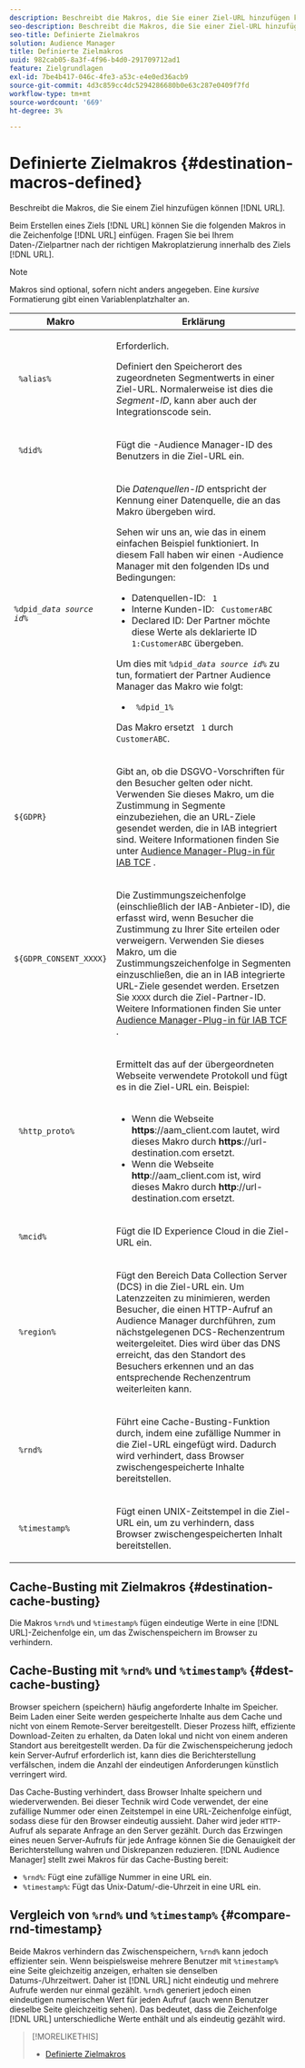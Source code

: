 ```yaml
---
description: Beschreibt die Makros, die Sie einer Ziel-URL hinzufügen können.
seo-description: Beschreibt die Makros, die Sie einer Ziel-URL hinzufügen können.
seo-title: Definierte Zielmakros
solution: Audience Manager
title: Definierte Zielmakros
uuid: 982cab05-8a3f-4f96-b4d0-291709712ad1
feature: Zielgrundlagen
exl-id: 7be4b417-046c-4fe3-a53c-e4e0ed36acb9
source-git-commit: 4d3c859cc4dc5294286680b0e63c287e0409f7fd
workflow-type: tm+mt
source-wordcount: '669'
ht-degree: 3%

---
```


# Definierte Zielmakros {#destination-macros-defined}

Beschreibt die Makros, die Sie einem Ziel hinzufügen können [!DNL URL].

<!-- destination-macros.xml -->

Beim Erstellen eines Ziels [!DNL URL] können Sie die folgenden Makros in die Zeichenfolge [!DNL URL] einfügen. Fragen Sie bei Ihrem Daten-/Zielpartner nach der richtigen Makroplatzierung innerhalb des Ziels [!DNL URL].

>[!NOTE]
>
>Makros sind optional, sofern nicht anders angegeben. Eine *kursive* Formatierung gibt einen Variablenplatzhalter an.

<table id="table_2C532EFB9DAE41B08714753EBD7DFB05"> 
 <thead> 
  <tr> 
   <th colname="col1" class="entry"> Makro </th> 
   <th colname="col2" class="entry"> Erklärung </th> 
  </tr> 
 </thead>
 <tbody> 
  <tr> 
   <td colname="col1"> <p> <code> %alias%</code> </p> </td> 
   <td colname="col2"> <p>Erforderlich. </p> <p>Definiert den Speicherort des zugeordneten Segmentwerts in einer Ziel-URL. Normalerweise ist dies die <i>Segment-ID</i>, kann aber auch der Integrationscode sein. </p> </td> 
  </tr> 
  <tr> 
   <td colname="col1"> <p> <code> %did%</code> </p> </td> 
   <td colname="col2"> <p>Fügt die <span class="keyword">-Audience Manager</span>-ID des Benutzers in die Ziel-URL ein. </p> </td> 
  </tr> 
  <tr> 
   <td colname="col1"> <p> <code>%dpid_<i>data source id</i>%</code> </p> </td> 
   <td colname="col2"> <p>Die <i>Datenquellen-ID</i> entspricht der Kennung einer Datenquelle, die an das Makro übergeben wird. </p> <p>Sehen wir uns an, wie das in einem einfachen Beispiel funktioniert. In diesem Fall haben wir einen <span class="keyword">-Audience Manager</span> mit den folgenden IDs und Bedingungen: </p> 
    <ul id="ul_697508B437EB4090B121AFA5D519AFBE"> 
     <li id="li_32D9F72A7D1543A892DC7E1529E98A96">Datenquellen-ID: <code> 1</code> </li> 
     <li id="li_099F5B63D2244B5AADA9B26CB6152E6B">Interne Kunden-ID: <code> CustomerABC</code> </li> 
     <li id="li_0D9FE501C16444DDB388C8E934E5A8C6">Declared ID: Der Partner möchte diese Werte als deklarierte ID <code> 1:CustomerABC</code> übergeben. </li> 
    </ul> <p>Um dies mit <code>%dpid_<i>data source id</i>%</code> zu tun, formatiert der Partner <span class="keyword"> Audience Manager</span> das Makro wie folgt: </p> 
    <ul class="simplelist"> 
     <li> <code> %dpid_1%</code> </li> 
    </ul> <p>Das Makro ersetzt <code> 1</code> durch <code> CustomerABC</code>. </p> </td> 
  </tr> 
  <tr>
    <td><p><code>${GDPR}</code></p></td>
    <td><p>Gibt an, ob die DSGVO-Vorschriften für den Besucher gelten oder nicht. Verwenden Sie dieses Makro, um die Zustimmung in Segmente einzubeziehen, die an URL-Ziele gesendet werden, die in IAB integriert sind. Weitere Informationen finden Sie unter <a href="../../overview/data-security-and-privacy/aam-iab-plugin.md">Audience Manager-Plug-in für IAB TCF</a> .</p></td>
  </tr>
   <tr>
    <td><code>${GDPR_CONSENT_XXXX}</code></p></td>
    <td><p>Die Zustimmungszeichenfolge (einschließlich der IAB-Anbieter-ID), die erfasst wird, wenn Besucher die Zustimmung zu Ihrer Site erteilen oder verweigern. Verwenden Sie dieses Makro, um die Zustimmungszeichenfolge in Segmenten einzuschließen, die an in IAB integrierte URL-Ziele gesendet werden. Ersetzen Sie <code>XXXX</code> durch die Ziel-Partner-ID. Weitere Informationen finden Sie unter <a href="../../overview/data-security-and-privacy/aam-iab-plugin.md">Audience Manager-Plug-in für IAB TCF</a> . </p></td>
  </tr>
  <tr> 
   <td colname="col1"> <p><code> %http_proto%</code> </p> </td> 
   <td colname="col2"> <p>Ermittelt das auf der übergeordneten Webseite verwendete Protokoll und fügt es in die Ziel-URL ein. Beispiel:
     <br> 
     <ul id="ul_026F56EC46E94D9EB1153557C0F65325"> 
      <li id="li_B41EF140CC274CB68FE7213DD8B908C0">Wenn die Webseite <b>https</b>://aam_client.com lautet, wird dieses Makro durch <b>https</b>://url-destination.com ersetzt. </li> 
      <li id="li_BDCD6EA69B004A92BA6981952341BD77">Wenn die Webseite <b>http</b>://aam_client.com ist, wird dieses Makro durch <b>http</b>://url-destination.com ersetzt. </li> 
     </ul> </p> </td> 
  </tr> 
  <tr> 
   <td colname="col1"> <p><code> %mcid%</code> </p> </td> 
   <td colname="col2"> <p>Fügt die ID <span class="keyword"> Experience Cloud</span> in die Ziel-URL ein. </p> </td> 
  </tr> 
  <tr> 
   <td colname="col1"> <p><code> %region%</code> </p> </td> 
   <td colname="col2"> <p>Fügt den Bereich <span class="wintitle"> Data Collection Server (DCS)</span> in die Ziel-URL ein. Um Latenzzeiten zu minimieren, werden Besucher, die einen HTTP-Aufruf an <span class="keyword"> Audience Manager</span> durchführen, zum nächstgelegenen <span class="wintitle"> DCS</span>-Rechenzentrum weitergeleitet. Dies wird über das DNS erreicht, das den Standort des Besuchers erkennen und an das entsprechende Rechenzentrum weiterleiten kann. </p> </td> 
  </tr> 
  <tr> 
   <td colname="col1"> <p> <code> %rnd%</code> </p> </td> 
   <td colname="col2"> <p>Führt eine Cache-Busting-Funktion durch, indem eine zufällige Nummer in die Ziel-URL eingefügt wird. Dadurch wird verhindert, dass Browser zwischengespeicherte Inhalte bereitstellen. </p> </td> 
  </tr> 
  <tr> 
   <td colname="col1"> <p> <code> %timestamp%</code> </p> </td> 
   <td colname="col2"> <p>Fügt einen UNIX-Zeitstempel in die Ziel-URL ein, um zu verhindern, dass Browser zwischengespeicherten Inhalt bereitstellen. </p> </td> 
  </tr> 
 </tbody> 
</table>

## Cache-Busting mit Zielmakros {#destination-cache-busting}

Die Makros `%rnd%` und `%timestamp%` fügen eindeutige Werte in eine [!DNL URL]-Zeichenfolge ein, um das Zwischenspeichern im Browser zu verhindern.

## Cache-Busting mit `%rnd%` und `%timestamp%` {#dest-cache-busting}

<!-- c_dest_cache_busting.xml -->

Browser speichern (speichern) häufig angeforderte Inhalte im Speicher. Beim Laden einer Seite werden gespeicherte Inhalte aus dem Cache und nicht von einem Remote-Server bereitgestellt. Dieser Prozess hilft, effiziente Download-Zeiten zu erhalten, da Daten lokal und nicht von einem anderen Standort aus bereitgestellt werden. Da für die Zwischenspeicherung jedoch kein Server-Aufruf erforderlich ist, kann dies die Berichterstellung verfälschen, indem die Anzahl der eindeutigen Anforderungen künstlich verringert wird.

Das Cache-Busting verhindert, dass Browser Inhalte speichern und wiederverwenden. Bei dieser Technik wird Code verwendet, der eine zufällige Nummer oder einen Zeitstempel in eine URL-Zeichenfolge einfügt, sodass diese für den Browser eindeutig aussieht. Daher wird jeder `HTTP`-Aufruf als separate Anfrage an den Server gezählt. Durch das Erzwingen eines neuen Server-Aufrufs für jede Anfrage können Sie die Genauigkeit der Berichterstellung wahren und Diskrepanzen reduzieren. [!DNL Audience Manager] stellt zwei Makros für das Cache-Busting bereit:

* `%rnd%`: Fügt eine zufällige Nummer in eine URL ein.
* `%timestamp%`: Fügt das Unix-Datum/-die-Uhrzeit in eine URL ein.

## Vergleich von `%rnd%` und `%timestamp%` {#compare-rnd-timestamp}

Beide Makros verhindern das Zwischenspeichern, `%rnd%` kann jedoch effizienter sein. Wenn beispielsweise mehrere Benutzer mit `%timestamp%` eine Seite gleichzeitig anzeigen, erhalten sie denselben Datums-/Uhrzeitwert. Daher ist [!DNL URL] nicht eindeutig und mehrere Aufrufe werden nur einmal gezählt. `%rnd%` generiert jedoch einen eindeutigen numerischen Wert für jeden Aufruf (auch wenn Benutzer dieselbe Seite gleichzeitig sehen). Das bedeutet, dass die Zeichenfolge [!DNL URL] unterschiedliche Werte enthält und als eindeutig gezählt wird.

>[!MORELIKETHIS]
>
>* [Definierte Zielmakros](../../features/destinations/destination-macros.md#destination-macros-defined)


